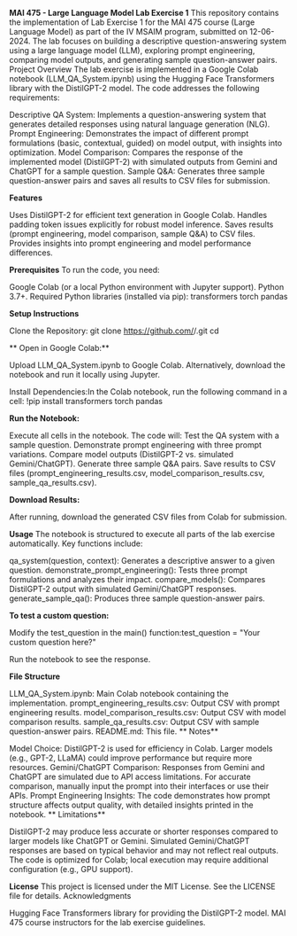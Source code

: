 **MAI 475 - Large Language Model Lab Exercise 1**
This repository contains the implementation of Lab Exercise 1 for the MAI 475 course (Large Language Model) as part of the IV MSAIM program, submitted on 12-06-2024. The lab focuses on building a descriptive question-answering system using a large language model (LLM), exploring prompt engineering, comparing model outputs, and generating sample question-answer pairs.
Project Overview
The lab exercise is implemented in a Google Colab notebook (LLM_QA_System.ipynb) using the Hugging Face Transformers library with the DistilGPT-2 model. The code addresses the following requirements:

Descriptive QA System: Implements a question-answering system that generates detailed responses using natural language generation (NLG).
Prompt Engineering: Demonstrates the impact of different prompt formulations (basic, contextual, guided) on model output, with insights into optimization.
Model Comparison: Compares the response of the implemented model (DistilGPT-2) with simulated outputs from Gemini and ChatGPT for a sample question.
Sample Q&A: Generates three sample question-answer pairs and saves all results to CSV files for submission.

**Features**

Uses DistilGPT-2 for efficient text generation in Google Colab.
Handles padding token issues explicitly for robust model inference.
Saves results (prompt engineering, model comparison, sample Q&A) to CSV files.
Provides insights into prompt engineering and model performance differences.

**Prerequisites**
To run the code, you need:

Google Colab (or a local Python environment with Jupyter support).
Python 3.7+.
Required Python libraries (installed via pip):
transformers
torch
pandas



**Setup Instructions**

Clone the Repository:
git clone https://github.com/<your-username>/<your-repo-name>.git
cd <your-repo-name>

**
Open in Google Colab:**

Upload LLM_QA_System.ipynb to Google Colab.
Alternatively, download the notebook and run it locally using Jupyter.


Install Dependencies:In the Colab notebook, run the following command in a cell:
!pip install transformers torch pandas


**Run the Notebook:**

Execute all cells in the notebook.
The code will:
Test the QA system with a sample question.
Demonstrate prompt engineering with three prompt variations.
Compare model outputs (DistilGPT-2 vs. simulated Gemini/ChatGPT).
Generate three sample Q&A pairs.
Save results to CSV files (prompt_engineering_results.csv, model_comparison_results.csv, sample_qa_results.csv).




**Download Results:**

After running, download the generated CSV files from Colab for submission.



**Usage**
The notebook is structured to execute all parts of the lab exercise automatically. Key functions include:

qa_system(question, context): Generates a descriptive answer to a given question.
demonstrate_prompt_engineering(): Tests three prompt formulations and analyzes their impact.
compare_models(): Compares DistilGPT-2 output with simulated Gemini/ChatGPT responses.
generate_sample_qa(): Produces three sample question-answer pairs.

**To test a custom question:**

Modify the test_question in the main() function:test_question = "Your custom question here?"


Run the notebook to see the response.

**File Structure**

LLM_QA_System.ipynb: Main Colab notebook containing the implementation.
prompt_engineering_results.csv: Output CSV with prompt engineering results.
model_comparison_results.csv: Output CSV with model comparison results.
sample_qa_results.csv: Output CSV with sample question-answer pairs.
README.md: This file.
**
Notes**

Model Choice: DistilGPT-2 is used for efficiency in Colab. Larger models (e.g., GPT-2, LLaMA) could improve performance but require more resources.
Gemini/ChatGPT Comparison: Responses from Gemini and ChatGPT are simulated due to API access limitations. For accurate comparison, manually input the prompt into their interfaces or use their APIs.
Prompt Engineering Insights: The code demonstrates how prompt structure affects output quality, with detailed insights printed in the notebook.
**
Limitations**

DistilGPT-2 may produce less accurate or shorter responses compared to larger models like ChatGPT or Gemini.
Simulated Gemini/ChatGPT responses are based on typical behavior and may not reflect real outputs.
The code is optimized for Colab; local execution may require additional configuration (e.g., GPU support).

**License**
This project is licensed under the MIT License. See the LICENSE file for details.
Acknowledgments

Hugging Face Transformers library for providing the DistilGPT-2 model.
MAI 475 course instructors for the lab exercise guidelines.

